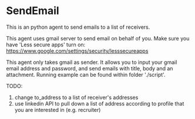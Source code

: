 # SendEmail

This is an python agent to send emails to a list of receivers. 

This agent uses gmail server to send email on behalf of you. Make sure you have 'Less secure apps' turn on: https://www.google.com/settings/security/lesssecureapps

This agent only takes gmail as sender. It allows you to input your gmail email address and password, and send emails with title, body and an attachment. Running example can be found within folder './script'.

TODO:

  1. change to_address to a list of receiver's addresses
  2. use linkedin API to pull down a list of address according to profile that you are interested in (e.g. recruiter)
